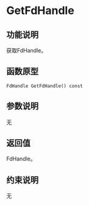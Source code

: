 # GetFdHandle<a name="ZH-CN_TOPIC_0000001994627208"></a>

## 功能说明<a name="zh-cn_topic_0000001956618433_section2674mcpsimp"></a>

获取FdHandle。

## 函数原型<a name="zh-cn_topic_0000001956618433_section2671mcpsimp"></a>

```
FdHandle GetFdHandle() const
```

## 参数说明<a name="zh-cn_topic_0000001956618433_section2677mcpsimp"></a>

无

## 返回值<a name="zh-cn_topic_0000001956618433_section2680mcpsimp"></a>

FdHandle。

## 约束说明<a name="zh-cn_topic_0000001956618433_section2683mcpsimp"></a>

无

